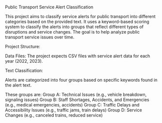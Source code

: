 Public Transport Service Alert Classification

This project aims to classify service alerts for public transport into different categories based on the provided text. It uses a keyword-based scoring system to classify the alerts into groups that reflect different types of disruptions and service changes. The goal is to help analyze public transport service issues over time.

Project Structure:

Data Files: The project expects CSV files with service alert data for each year (2022, 2023).

Text Classification: 

Alerts are categorized into four groups based on specific keywords found in the alert text.

These groups are:
Group A: Technical Issues (e.g., vehicle breakdown, signaling issues)
Group B: Staff Shortages, Accidents, and Emergencies (e.g., medical emergencies, accidents)
Group C: Traffic Delays and Accessibility Issues (e.g., traffic jams, train delays)
Group D: Service Changes (e.g., canceled trains, reduced service)
